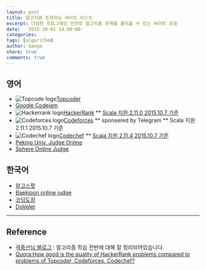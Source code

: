 ```yaml
---
layout: post
title: 알고리즘 트레이닝 싸이트 리스트
excerpt: 다양한 프로그래밍 언어로 알고리즘 문제를 풀어볼 수 있는 싸이트 모음
date:   2015-10-01 14:00:00
categories:
tags: [algorithm]
author: mango
share: true
comments: true  
---
```


## 영어

* ![Topcode logo](https://lh5.googleusercontent.com/-e4iAnzputlg/AAAAAAAAAAI/AAAAAAAAAAA/RHisDcJH9pE/s0-c-k-no-ns/photo.jpg)[Topcoder](http://www.topcoder.com/)
* [Google Codejam](http://code.google.com/codejam/contests.html)
* ![Hackerrank logo](https://d3keuzeb2crhkn.cloudfront.net/hackerrank/assets/brand/typemark--inverse60x200.png)[HackerRank](https://www.hackerrank.com/)
    ** [Scala 지원 2.11.0 2015.10.7 기준](https://www.hackerrank.com/environment)
* ![Codeforces logo](http://st.codeforces.com/images/codeforces-logo-with-telegram.png)[Codeforces](http://codeforces.com/)
    ** sponsered by Telegram
    ** Scala 지원 2.11.1 2015.10.7 기준
* ![Codechef logo](https://www.codechef.com/sites/all/themes/abessive/logo.png)[Codechef](https://www.codechef.com/)
    ** [Scala 지원 2.11.4 2015.10.7 기준](https://www.codechef.com/ide)
* [Peking Univ. Judge Online](http://poj.org/)
* [Sphere Online Judge](http://www.spoj.com/)

## 한국어

* [알고스팟](https://algospot.com/)
* [Baekjoon online judge](http://www.acmicpc.net)
* [코딩도장](http://codingdojang.com/)
* [DoVelet](http://www.dovelet.com)


----

## Reference

* [곽중선님 블로그](http://sunnykwak.tistory.com/86) : 알고리즘 학습 전반에 대해 잘 정리되어있습니다.
* [Quora:How good is the quality of HackerRank problems compared to problems of Topcoder, Codeforces, Codechef?](https://www.quora.com/How-good-is-the-quality-of-HackerRank-problems-compared-to-problems-of-Topcoder-Codeforces-Codechef)
